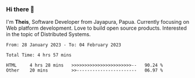 ### Hi there 👋

I'm <b>Theis</b>, Software Developer from Jayapura, Papua. Currently focusing on Web platform development. Love to build open source products. Interested in the topic of Distributed Systems.



 
 <!--START_SECTION:waka-->

```text
From: 28 January 2023 - To: 04 February 2023

Total Time: 4 hrs 57 mins

HTML     4 hrs 28 mins   >>>>>>>>>>>>>>>>>>>>>>>--   90.24 %
Other    20 mins         >>-----------------------   06.97 %
```

<!--END_SECTION:waka-->
